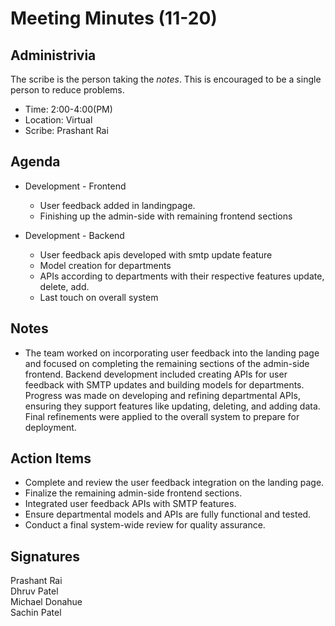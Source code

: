 
# Meeting Minutes (11-20)

## Administrivia
The scribe is the person taking the _notes_. This is encouraged to be a single person to reduce problems.
* Time: 2:00-4:00(PM)
* Location: Virtual
* Scribe: Prashant Rai

## Agenda
* Development - Frontend
  * User feedback added in landingpage.
  * Finishing up the admin-side with remaining frontend sections

* Development - Backend
  * User feedback apis developed with smtp update feature
  * Model creation for departments
  * APIs according to departments with their respective features update, delete, add.
  * Last touch on overall system


## Notes
* The team worked on incorporating user feedback into the landing page and focused on completing the remaining sections of the admin-side frontend. Backend development included creating APIs for user feedback with SMTP updates and building models for departments. Progress was made on developing and refining departmental APIs, ensuring they support features like updating, deleting, and adding data. Final refinements were applied to the overall system to prepare for deployment.

## Action Items
* Complete and review the user feedback integration on the landing page.
* Finalize the remaining admin-side frontend sections.
* Integrated user feedback APIs with SMTP features.
* Ensure departmental models and APIs are fully functional and tested.
* Conduct a final system-wide review for quality assurance.

## Signatures
Prashant Rai  
Dhruv Patel  
Michael Donahue  
Sachin Patel  
